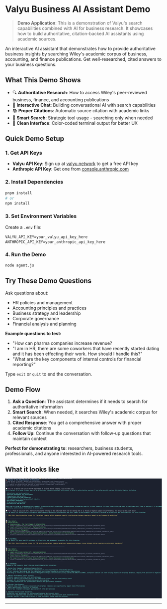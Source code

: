 # Valyu Business AI Assistant Demo

> **Demo Application**: This is a demonstration of Valyu's search capabilities combined with AI for business research. It showcases how to build authoritative, citation-backed AI assistants using academic sources.

An interactive AI assistant that demonstrates how to provide authoritative business insights by searching Wiley's academic corpus of business, accounting, and finance publications. Get well-researched, cited answers to your business questions.

## What This Demo Shows

- 🔍 **Authoritative Research**: How to access Wiley's peer-reviewed business, finance, and accounting publications
- 💬 **Interactive Chat**: Building conversational AI with search capabilities
- 📚 **Proper Citations**: Automatic source citation with academic links
- 🎯 **Smart Search**: Strategic tool usage - searching only when needed
- 🎨 **Clean Interface**: Color-coded terminal output for better UX

## Quick Demo Setup

### 1. Get API Keys

- **Valyu API Key**: Sign up at [valyu.network](https://valyu.network) to get a free API key
- **Anthropic API Key**: Get one from [console.anthropic.com](https://console.anthropic.com)

### 2. Install Dependencies

```bash
pnpm install
# or
npm install
```

### 3. Set Environment Variables

Create a `.env` file:

```env
VALYU_API_KEY=your_valyu_api_key_here
ANTHROPIC_API_KEY=your_anthropic_api_key_here
```

### 4. Run the Demo

```bash
node agent.js
```

## Try These Demo Questions

Ask questions about:
- HR policies and management
- Accounting principles and practices  
- Business strategy and leadership
- Corporate governance
- Financial analysis and planning

**Example questions to test:**
- "How can pharma companies increase revenue?
- "I am in HR, there are some coworkers that have recently started dating and it has been effecting their work. How should I handle this?"
- "What are the key components of internal controls for financial reporting?"

Type `exit` or `quit` to end the conversation.

## Demo Flow

1. **Ask a Question**: The assistant determines if it needs to search for authoritative information
2. **Smart Search**: When needed, it searches Wiley's academic corpus for relevant sources
3. **Cited Response**: You get a comprehensive answer with proper academic citations
4. **Follow Up**: Continue the conversation with follow-up questions that maintain context

**Perfect for demonstrating to**: researchers, business students, professionals, and anyone interested in AI-powered research tools.

## What it looks like
![Demo Screenshot](assets/example.png)

---